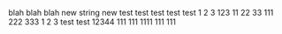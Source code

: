 blah blah blah
new string new
test test
test test
test
1 2 3
123
11 22 33
111 222 333
1 2 3
test test
12344
111
111
1111
111
111
